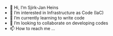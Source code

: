 - 👋 Hi, I’m Sjirk-Jan Heins
- 👀 I’m interested in Infrastructure as Code (IaC)
- 🌱 I’m currently learning to write code
- 💞️ I’m looking to collaborate on developing codes
- 📫 How to reach me ...

<!---
SJH63/SJH63 is a ✨ special ✨ repository because its `README.md` (this file) appears on your GitHub profile.
You can click the Preview link to take a look at your changes.
--->
